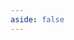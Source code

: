 ```yaml
---
aside: false
---
```


<script setup>
import { useData, useRouter } from 'vitepress';
import OldDownloadPage from '../../.vitepress/theme/components/download/old/OldDownloadPage.vue';

const { lang } = useData();
const router = useRouter();

// Farklı bir dil yolundaysa yönlendirme yap
if (lang.value !== 'tr' && window.location.pathname === '/download-old' && !window.location.pathname.includes(`/${lang.value}/download-old`)) {
  router.go(`/${lang.value}/download-old`);
}
</script>

<ClientOnly>
    <OldDownloadPage/>
</ClientOnly>
